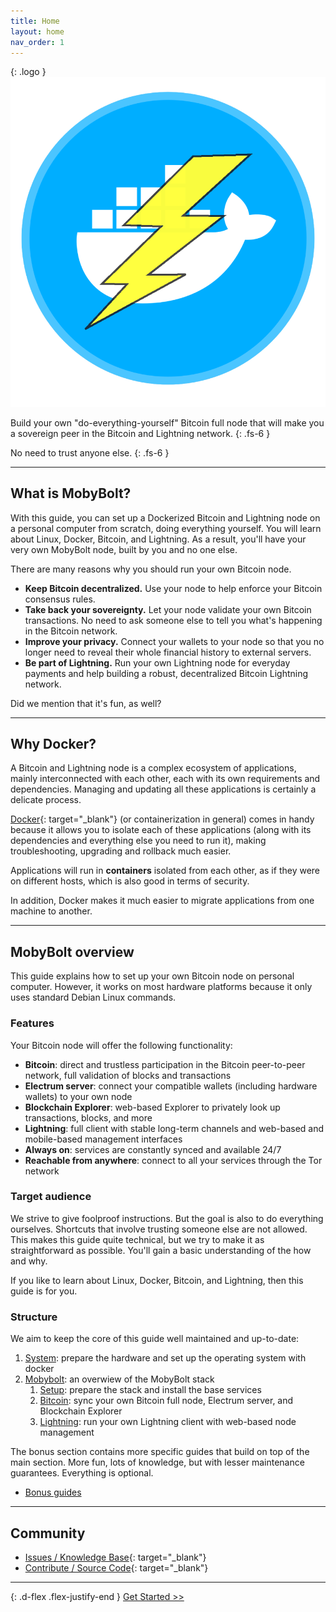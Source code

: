 ```yaml
---
title: Home
layout: home
nav_order: 1
---
```


{: .logo }
![MobyBolt Logo](images/mobybolt-logo.png)

Build your own "do-everything-yourself" Bitcoin full node that will make you a sovereign peer in the Bitcoin and Lightning network.
{: .fs-6 }

No need to trust anyone else.
{: .fs-6 }

---

## What is MobyBolt?

With this guide, you can set up a Dockerized Bitcoin and Lightning node on a personal computer from scratch, doing everything yourself.
You will learn about Linux, Docker, Bitcoin, and Lightning.
As a result, you'll have your very own MobyBolt node, built by you and no one else.

There are many reasons why you should run your own Bitcoin node.

- **Keep Bitcoin decentralized.** Use your node to help enforce your Bitcoin consensus rules.
- **Take back your sovereignty.** Let your node validate your own Bitcoin transactions. No need to ask someone else to tell you what's happening in the Bitcoin network.
- **Improve your privacy.** Connect your wallets to your node so that you no longer need to reveal their whole financial history to external servers.
- **Be part of Lightning.** Run your own Lightning node for everyday payments and help building a robust, decentralized Bitcoin Lightning network.

Did we mention that it's fun, as well?

---

## Why Docker?

A Bitcoin and Lightning node is a complex ecosystem of applications, mainly interconnected with each other, each with its own requirements and dependencies.
Managing and updating all these applications is certainly a delicate process.

[Docker](https://docs.docker.com/get-started/overview/){: target="_blank"} (or containerization in general) comes in handy because it allows you to isolate each of these applications (along with its dependencies and everything else you need to run it), making troubleshooting, upgrading and rollback much easier.

Applications will run in **containers** isolated from each other, as if they were on different hosts, which is also good in terms of security. 

In addition, Docker makes it much easier to migrate applications from one machine to another.

---

## MobyBolt overview

This guide explains how to set up your own Bitcoin node on personal computer. However, it works on most hardware platforms because it only uses standard Debian Linux commands.

### Features

Your Bitcoin node will offer the following functionality:

- **Bitcoin**: direct and trustless participation in the Bitcoin peer-to-peer network, full validation of blocks and transactions
- **Electrum server**: connect your compatible wallets (including hardware wallets) to your own node
- **Blockchain Explorer**: web-based Explorer to privately look up transactions, blocks, and more
- **Lightning**: full client with stable long-term channels and web-based and mobile-based management interfaces
- **Always on**: services are constantly synced and available 24/7
- **Reachable from anywhere**: connect to all your services through the Tor network

### Target audience

We strive to give foolproof instructions.
But the goal is also to do everything ourselves.
Shortcuts that involve trusting someone else are not allowed.
This makes this guide quite technical, but we try to make it as straightforward as possible.
You'll gain a basic understanding of the how and why.

If you like to learn about Linux, Docker, Bitcoin, and Lightning, then this guide is for you.

### Structure

We aim to keep the core of this guide well maintained and up-to-date:

1. [System](guide/system): prepare the hardware and set up the operating system with docker
1. [Mobybolt](guide/mobybolt): an overwiew of the MobyBolt stack
   1. [Setup](guide/mobybolt/setup): prepare the stack and install the base services
   1. [Bitcoin](guide/mobybolt/bitcoin): sync your own Bitcoin full node, Electrum server, and Blockchain Explorer
   1. [Lightning](guide/mobybolt/lightning): run your own Lightning client with web-based node management

The bonus section contains more specific guides that build on top of the main section.
More fun, lots of knowledge, but with lesser maintenance guarantees.
Everything is optional.

- [Bonus guides](guide/bonus)

---

## Community

- [Issues / Knowledge Base](https://github.com/tulliolo/mobybolt/issues/){: target="_blank"}
- [Contribute / Source Code](https://github.com/tulliolo/mobybolt/){: target="_blank"}

---

{: .d-flex .flex-justify-end }
[Get Started >>](guide/system/preparations)

